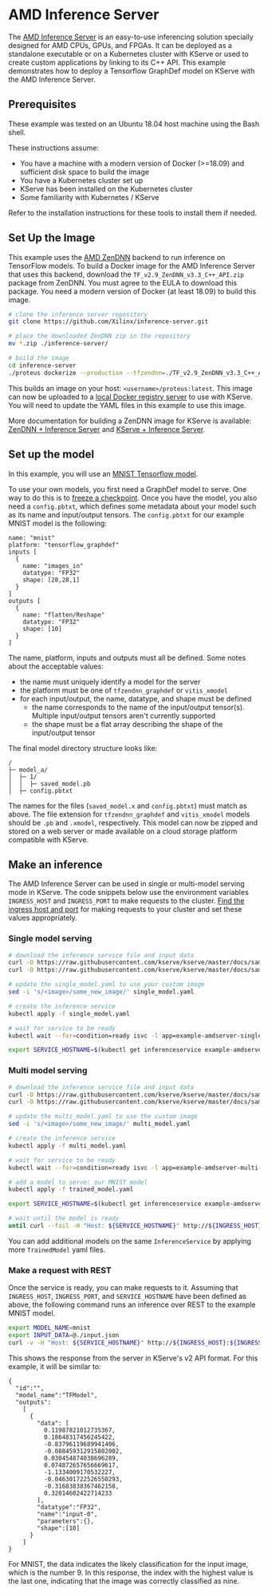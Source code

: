 # AMD Inference Server

The [AMD Inference Server](https://xilinx.github.io/inference-server/main/index.html) is an easy-to-use inferencing solution specially designed for AMD CPUs, GPUs, and FPGAs.
It can be deployed as a standalone executable or on a Kubernetes cluster with KServe or used to create custom applications by linking to its C++ API.
This example demonstrates how to deploy a Tensorflow GraphDef model on KServe with the AMD Inference Server.

## Prerequisites

These example was tested on an Ubuntu 18.04 host machine using the Bash shell.

These instructions assume:
- You have a machine with a modern version of Docker (>=18.09) and sufficient disk space to build the image
- You have a Kubernetes cluster set up
- KServe has been installed on the Kubernetes cluster
- Some familiarity with Kubernetes / KServe

Refer to the installation instructions for these tools to install them if needed.

## Set Up the Image

This example uses the [AMD ZenDNN](https://developer.amd.com/zendnn/) backend to run inference on TensorFlow models.
To build a Docker image for the AMD Inference Server that uses this backend, download the `TF_v2.9_ZenDNN_v3.3_C++_API.zip` package from ZenDNN.
You must agree to the EULA to download this package.
You need a modern version of Docker (at least 18.09) to build this image.

```bash
# clone the inference server repository
git clone https://github.com/Xilinx/inference-server.git

# place the downloaded ZenDNN zip in the repository
mv *.zip ./inference-server/

# build the image
cd inference-server
./proteus dockerize --production --tfzendnn=./TF_v2.9_ZenDNN_v3.3_C++_API.zip
```

This builds an image on your host: `<username>/proteus:latest`.
This image can now be uploaded to a [local Docker registry server](https://docs.docker.com/registry/deploying/) to use with KServe.
You will need to update the YAML files in this example to use this image.

More documentation for building a ZenDNN image for KServe is available: [ZenDNN + Inference Server](https://xilinx.github.io/inference-server/main/zendnn.html) and [KServe + Inference Server](https://xilinx.github.io/inference-server/main/kserve.html).

## Set up the model

In this example, you will use an [MNIST Tensorflow model](https://github.com/Xilinx/inference-server/blob/main/tests/assets/mnist.zip).

To use your own models, you first need a GraphDef model to serve.
One way to do this is to [freeze a checkpoint](https://github.com/tensorflow/tensorflow/blob/master/tensorflow/python/tools/freeze_graph.py).
Once you have the model, you also need a `config.pbtxt`, which defines some metadata about your model such as its name and input/output tensors.
The `config.pbtxt` for our example MNIST model is the following:

```
name: "mnist"
platform: "tensorflow_graphdef"
inputs [
  {
    name: "images_in"
    datatype: "FP32"
    shape: [28,28,1]
  }
]
outputs [
  {
    name: "flatten/Reshape"
    datatype: "FP32"
    shape: [10]
  }
]
```

The name, platform, inputs and outputs must all be defined.
Some notes about the acceptable values:
- the name must uniquely identify a model for the server
- the platform must be one of `tfzendnn_graphdef` or `vitis_xmodel`
- for each input/output, the name, datatype, and shape must be defined
  - the name corresponds to the name of the input/output tensor(s). Multiple input/output tensors aren't currently supported
  - the shape must be a flat array describing the shape of the input/output tensor

The final model directory structure looks like:

```
/
├─ model_a/
│  ├─ 1/
│  │  ├─ saved_model.pb
│  ├─ config.pbtxt
```

The names for the files (`saved_model.x` and `config.pbtxt`) must match as above.
The file extension for `tfzendnn_graphdef` and `vitis_xmodel` models should be `.pb` and `.xmodel`, respectively.
This model can now be zipped and stored on a web server or made available on a cloud storage platform compatible with KServe.

## Make an inference

The AMD Inference Server can be used in single or multi-model serving mode in KServe.
The code snippets below use the environment variables `INGRESS_HOST` and `INGRESS_PORT` to make requests to the cluster.
[Find the ingress host and port](https://kserve.github.io/website/master/get_started/first_isvc/#4-determine-the-ingress-ip-and-ports) for making requests to your cluster and set these values appropriately.

### Single model serving

```bash
# download the inference service file and input data
curl -O https://raw.githubusercontent.com/kserve/kserve/master/docs/samples/v1beta1/amd/single_model.yaml
curl -O https://raw.githubusercontent.com/kserve/kserve/master/docs/samples/v1beta1/amd/input.json

# update the single_model.yaml to use your custom image
sed -i 's/<image>/some_new_image/' single_model.yaml

# create the inference service
kubectl apply -f single_model.yaml

# wait for service to be ready
kubectl wait --for=condition=ready isvc -l app=example-amdserver-single-isvc

export SERVICE_HOSTNAME=$(kubectl get inferenceservice example-amdserver-single-isvc -o jsonpath='{.status.url}' | cut -d "/" -f 3)
```

### Multi model serving

```bash
# download the inference service file and input data
curl -O https://raw.githubusercontent.com/kserve/kserve/master/docs/samples/v1beta1/amd/multi_model.yaml
curl -O https://raw.githubusercontent.com/kserve/kserve/master/docs/samples/v1beta1/amd/input.json

# update the multi_model.yaml to use the custom image
sed -i 's/<image>/some_new_image/' multi_model.yaml

# create the inference service
kubectl apply -f multi_model.yaml

# wait for service to be ready
kubectl wait --for=condition=ready isvc -l app=example-amdserver-multi-isvc

# add a model to serve: our MNIST model
kubectl apply -f trained_model.yaml

export SERVICE_HOSTNAME=$(kubectl get inferenceservice example-amdserver-multi-isvc -o jsonpath='{.status.url}' | cut -d "/" -f 3)

# wait until the model is ready
until curl --fail -H "Host: ${SERVICE_HOSTNAME}" http://${INGRESS_HOST}:${INGRESS_PORT}/v2/models/mnist/ready &> /dev/null; do echo "Waiting for model..."; sleep 2; done
```

You can add additional models on the same `InferenceService` by applying more `TrainedModel` yaml files.

### Make a request with REST

Once the service is ready, you can make requests to it.
Assuming that `INGRESS_HOST`, `INGRESS_PORT`, and `SERVICE_HOSTNAME` have been defined as above, the following command runs an inference over REST to the example MNIST model.

```bash
export MODEL_NAME=mnist
export INPUT_DATA=@./input.json
curl -v -H "Host: ${SERVICE_HOSTNAME}" http://${INGRESS_HOST}:${INGRESS_PORT}/v2/models/${MODEL_NAME}/infer -d ${INPUT_DATA}
```

This shows the response from the server in KServe's v2 API format.
For this example, it will be similar to:

```{ .bash .no-copy }
{
  "id":"",
  "model_name":"TFModel",
  "outputs":
    [
      {
        "data": [
          0.11987821012735367,
          0.18648317456245422,
          -0.83796119689941406,
          -0.088459312915802002,
          0.030454874038696289,
          0.074872657656669617,
          -1.1334009170532227,
          -0.046301722526550293,
          -0.31683838367462158,
          0.32014602422714233
        ],
        "datatype":"FP32",
        "name":"input-0",
        "parameters":{},
        "shape":[10]
      }
    ]
}
```

For MNIST, the data indicates the likely classification for the input image, which is the number 9.
In this response, the index with the highest value is the last one, indicating that the image was correctly classified as nine.
